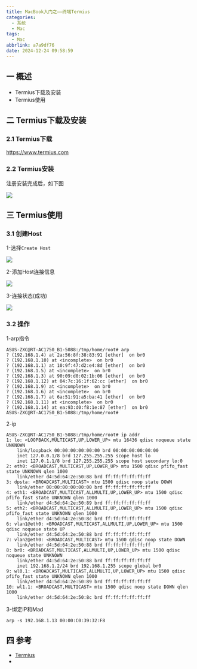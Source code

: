 ```yaml
---
title: MacBook入门之——终端Termius
categories:
  - 系统
  - Mac
tags:
  - Mac
abbrlink: a7a9df76
date: 2024-12-24 09:58:59
---
```

## 一 概述

* Termius下载及安装
* Termius使用

<!--more-->

## 二 Termius下载及安装

### 2.1 Termius下载

https://www.termius.com

### 2.2 Termius安装

注册安装完成后，如下图

![][1]

## 三 Termius使用

### 3.1 创建Host

1-选择`Create Host`

![][2]

2-添加Host连接信息

![][3]

3-连接状态(成功)

![][4]

### 3.2 操作

1-arp指令

```
ASUS-ZXC@RT-AC1750_B1-5088:/tmp/home/root# arp
? (192.168.1.4) at 2a:56:8f:38:83:91 [ether]  on br0
? (192.168.1.10) at <incomplete>  on br0
? (192.168.1.1) at 10:9f:47:d2:e4:8d [ether]  on br0
? (192.168.1.5) at <incomplete>  on br0
? (192.168.1.3) at 90:09:d0:02:1b:06 [ether]  on br0
? (192.168.1.12) at 04:7c:16:1f:62:cc [ether]  on br0
? (192.168.1.9) at <incomplete>  on br0
? (192.168.1.6) at <incomplete>  on br0
? (192.168.1.7) at 6a:51:91:a5:ba:41 [ether]  on br0
? (192.168.1.11) at <incomplete>  on br0
? (192.168.1.14) at ea:93:d0:f8:1e:87 [ether]  on br0
ASUS-ZXC@RT-AC1750_B1-5088:/tmp/home/root# 
```

2-ip

```
ASUS-ZXC@RT-AC1750_B1-5088:/tmp/home/root# ip addr
1: lo: <LOOPBACK,MULTICAST,UP,LOWER_UP> mtu 16436 qdisc noqueue state UNKNOWN 
    link/loopback 00:00:00:00:00:00 brd 00:00:00:00:00:00
    inet 127.0.0.1/8 brd 127.255.255.255 scope host lo
    inet 127.0.1.1/8 brd 127.255.255.255 scope host secondary lo:0
2: eth0: <BROADCAST,MULTICAST,UP,LOWER_UP> mtu 1500 qdisc pfifo_fast state UNKNOWN qlen 1000
    link/ether d4:5d:64:2e:50:88 brd ff:ff:ff:ff:ff:ff
3: dpsta: <BROADCAST,MULTICAST> mtu 1500 qdisc noop state DOWN 
    link/ether 00:00:00:00:00:00 brd ff:ff:ff:ff:ff:ff
4: eth1: <BROADCAST,MULTICAST,ALLMULTI,UP,LOWER_UP> mtu 1500 qdisc pfifo_fast state UNKNOWN qlen 1000
    link/ether d4:5d:64:2e:50:89 brd ff:ff:ff:ff:ff:ff
5: eth2: <BROADCAST,MULTICAST,ALLMULTI,UP,LOWER_UP> mtu 1500 qdisc pfifo_fast state UNKNOWN qlen 1000
    link/ether d4:5d:64:2e:50:8c brd ff:ff:ff:ff:ff:ff
6: vlan1@eth0: <BROADCAST,MULTICAST,ALLMULTI,UP,LOWER_UP> mtu 1500 qdisc noqueue state UP 
    link/ether d4:5d:64:2e:50:88 brd ff:ff:ff:ff:ff:ff
7: vlan2@eth0: <BROADCAST,MULTICAST> mtu 1500 qdisc noop state DOWN 
    link/ether d4:5d:64:2e:50:88 brd ff:ff:ff:ff:ff:ff
8: br0: <BROADCAST,MULTICAST,ALLMULTI,UP,LOWER_UP> mtu 1500 qdisc noqueue state UNKNOWN 
    link/ether d4:5d:64:2e:50:88 brd ff:ff:ff:ff:ff:ff
    inet 192.168.1.2/24 brd 192.168.1.255 scope global br0
9: wl0.1: <BROADCAST,MULTICAST,ALLMULTI,UP,LOWER_UP> mtu 1500 qdisc pfifo_fast state UNKNOWN qlen 1000
    link/ether d4:5d:64:2e:50:89 brd ff:ff:ff:ff:ff:ff
10: wl1.1: <BROADCAST,MULTICAST> mtu 1500 qdisc noop state DOWN qlen 1000
    link/ether d4:5d:64:2e:50:8c brd ff:ff:ff:ff:ff:ff
```

3-绑定IP和Mad

```
arp -s 192.168.1.13 00:00:C0:39:32:F8
```

## 四 参考

* [Termius](https://www.termius.com)
* 



[1]:https://cdn.jsdelivr.net/gh/PGzxc/CDN/blog-mac/mac-termius-install-view-1.png
[2]:https://cdn.jsdelivr.net/gh/PGzxc/CDN/blog-mac/mac-termius-host-choice-2.png
[3]:https://cdn.jsdelivr.net/gh/PGzxc/CDN/blog-mac/mac-termius-host-info-3.png
[4]:https://cdn.jsdelivr.net/gh/PGzxc/CDN/blog-mac/mac-termius-host-login-4.png